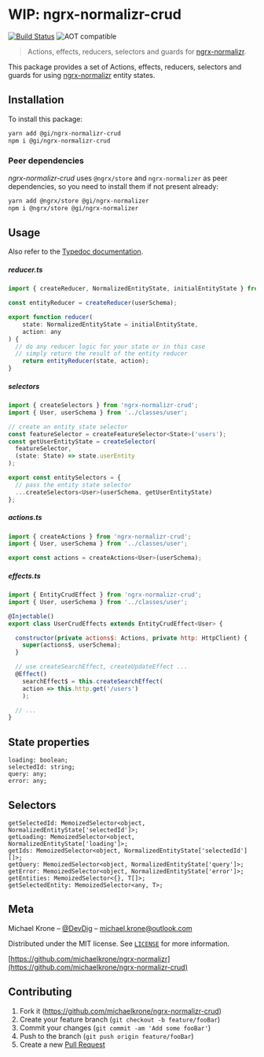 # WIP: ngrx-normalizr-crud

[![Build Status](https://travis-ci.org/gastro-instruments/ngrx-normalizr-crud.svg?branch=%40gi-1.x.x)](https://travis-ci.org/gastro-instruments/ngrx-normalizr-crud)
![AOT compatible](https://img.shields.io/badge/aot-compatible-blue.svg)

> Actions, effects, reducers, selectors and guards for [ngrx-normalizr](https://github.com/michaelkrone/ngrx-normalizr).

This package provides a set of Actions, effects, reducers, selectors and guards for using [ngrx-normalizr](https://github.com/michaelkrone/ngrx-normalizr)
entity states.

## Installation
To install this package:
```sh
yarn add @gi/ngrx-normalizr-crud
npm i @gi/ngrx-normalizr-crud
```

### Peer dependencies
*ngrx-normalizr-crud* uses `@ngrx/store` and `ngrx-normalizer` as peer dependencies, so you need to install them if not present already:

```sh
yarn add @ngrx/store @gi/ngrx-normalizer
npm i @ngrx/store @gi/ngrx-normalizer
```
## Usage
Also refer to the [Typedoc documentation](https://michaelkrone.github.io/ngrx-normalizr-crud/).

##### reducer.ts
```javascript
import { createReducer, NormalizedEntityState, initialEntityState } from 'ngrx-normalizr-crud';

const entityReducer = createReducer(userSchema);

export function reducer(
	state: NormalizedEntityState = initialEntityState,
	action: any
) {
  // do any reducer logic for your state or in this case
  // simply return the result of the entity reducer
	return entityReducer(state, action);
}
```

##### selectors
```javascript
import { createSelectors } from 'ngrx-normalizr-crud';
import { User, userSchema } from '../classes/user';

// create an entity state selector
const featureSelector = createFeatureSelector<State>('users');
const getUserEntityState = createSelector(
  featureSelector,
  (state: State) => state.userEntity
);

export const entitySelectors = {
  // pass the entity state selector
  ...createSelectors<User>(userSchema, getUserEntityState)
};
```
##### actions.ts
```javascript
import { createActions } from 'ngrx-normalizr-crud';
import { User, userSchema } from '../classes/user';

export const actions = createActions<User>(userSchema);
```

##### effects.ts
```javascript
import { EntityCrudEffect } from 'ngrx-normalizr-crud';
import { User, userSchema } from '../classes/user';

@Injectable()
export class UserCrudEffects extends EntityCrudEffect<User> {

  constructor(private actions$: Actions, private http: HttpClient) {
    super(actions$, userSchema);
  }

  // use createSearchEffect, createUpdateEffect ...
  @Effect()
	searchEffect$ = this.createSearchEffect(
    action => this.http.get('/users')
	);

  // ...
}
```

## State properties
```
loading: boolean;
selectedId: string;
query: any;
error: any;
```

## Selectors
```
getSelectedId: MemoizedSelector<object, NormalizedEntityState['selectedId']>;
getLoading: MemoizedSelector<object, NormalizedEntityState['loading']>;
getIds: MemoizedSelector<object, NormalizedEntityState['selectedId'][]>;
getQuery: MemoizedSelector<object, NormalizedEntityState['query']>;
getError: MemoizedSelector<object, NormalizedEntityState['error']>;
getEntities: MemoizedSelector<{}, T[]>;
getSelectedEntity: MemoizedSelector<any, T>;
```
## Meta

Michael Krone – [@DevDig](https://twitter.com/DevDig) – michael.krone@outlook.com

Distributed under the MIT license. See [``LICENSE``](https://github.com/michaelkrone/ngrx-normalizr-crud/blob/master/LICENSE) for more information.

[https://github.com/michaelkrone/ngrx-normalizr](https://github.com/michaelkrone/ngrx-normalizr-crud)

## Contributing

1. Fork it (<https://github.com/michaelkrone/ngrx-normalizr-crud>)
2. Create your feature branch (`git checkout -b feature/fooBar`)
3. Commit your changes (`git commit -am 'Add some fooBar'`)
4. Push to the branch (`git push origin feature/fooBar`)
5. Create a new [Pull Request](https://github.com/michaelkrone/ngrx-normalizr-crud/compare?expand=1)
